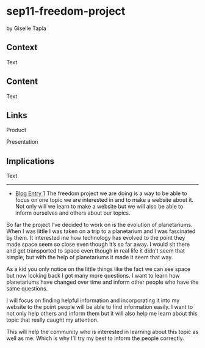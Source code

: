 # sep11-freedom-project

by Giselle Tapia

## Context
Text

## Content
Text

## Links

Product

Presentation

## Implications
Text

---

* [Blog Entry 1](entries/entry01.md)
The freedom project we are doing is a way to be able to focus on one topic we are interested in and to make a website about it. Not only will we learn to make a website but we will also be able to inform ourselves and others about our topics. 

So far the project I’ve decided to work on is the evolution of planetariums. When I was little I was taken on a trip to a planetarium and I was fascinated by them. It interested me how technology has evolved to the point they made space seem so close even though it’s so far away. I would sit there and get transported to space even though in real life it didn’t seem that simple, but with the help of planetariums it made it seem that way. 

As a kid you only notice on the little things like the fact we can see space but now looking back I got many more questions. I want to learn how planetariums have changed over time and inform other people who have the same questions. 

I will focus on finding helpful information and incorporating it into my website to the point people will be able to find information easily. I want to not only help others and inform them but it will also help me learn about this topic that really caught my attention. 

This will help the community who is interested in learning about this topic as well as me. Which is why I’ll try my best to inform the people correctly. 

